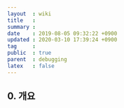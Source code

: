 ```yaml
---
layout  : wiki
title   : 
summary : 
date    : 2019-08-05 09:32:22 +0900
updated : 2020-03-10 17:39:24 +0900
tag     : 
public  : true
parent  : debugging
latex   : false
---
```


## 0. 개요 
